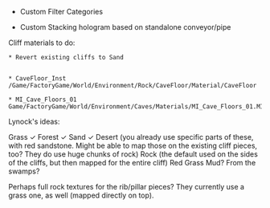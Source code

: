 * Custom Filter Categories

* Custom Stacking hologram based on standalone conveyor/pipe

Cliff materials to do:

    * Revert existing cliffs to Sand


    * CaveFloor_Inst /Game/FactoryGame/World/Environment/Rock/CaveFloor/Material/CaveFloor

    * MI_Cave_Floors_01 Game/FactoryGame/World/Environment/Caves/Materials/MI_Cave_Floors_01.MI_Cave_Floors_01


Lynock's ideas:

Grass ✓
Forest ✓
Sand ✓
Desert (you already use specific parts of these, with red sandstone. Might be able to map those on the existing cliff pieces, too? They do use huge chunks of rock)
Rock (the default used on the sides of the cliffs, but then mapped for the entire cliff)
Red Grass
Mud? From the swamps?

Perhaps full rock textures for the rib/pillar pieces? They currently use a grass one, as well (mapped directly on top).